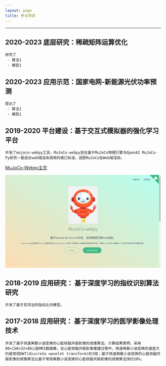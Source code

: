 ```yaml
---
layout: page
title: 参与项目
---
```


--- 
## 2020-2023 底层研究：稀疏矩阵运算优化

    研究了
     - 算法1
     - 模型1 

## 2020-2023 应用示范：国家电网-新能源光伏功率预测

    提出了
     - 算法1
     - 模型1   

## 2019-2020 平台建设：基于交互式模拟器的强化学习平台

    开发了mujoco-webpy工具，MuJoCo-webpy旨在基于MuJoCo物理引擎与OpenAI MuJoCo-Py研究一套适合web端渲染调用的接口标准，适配MuJoCo在Web端渲染。
    
[MuJoCo-Webpy主页](https://yaotc.github.io/mujoco-webpy/#/)

![pic](../assets/mujoco.png)

## 2018-2019 应用研究： 基于深度学习的指纹识别算法研究

    开发了基于双流法的指纹比对模型。

## 2017-2018 应用研究： 基于深度学习的医学影像处理技术

    开发了基于快速离散小波变换的心脏核磁共振影像的成像算法。计算结果表明，采用80×150×32×80心脏MRI数据集，在心脏核磁共振影像重建过程中，快速离散小波变换的速度大约是常规DWT(discrete wavelet transform)的3倍；基于快速离散小波变换的心脏核磁共振影像的成像算法比基于常规离散小波变换的心脏核磁共振影像的成像算法快约20%。
